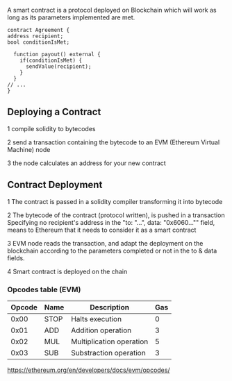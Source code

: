 

A smart contract is a protocol deployed on Blockchain which will work as long as its parameters implemented are met. 
```
contract Agreement {
address recipient;
bool conditionIsMet;

  function payout() external {
    if(conditionIsMet) {
      sendValue(recipient);
    }
  }
// ...
}
```

## Deploying a Contract
1  compile solidity to bytecodes

2  send a transaction containing the bytecode to an EVM (Ethereum Virtual Machine) node

3  the node calculates an address for your new contract

## Contract Deployment

1  The contract is passed in a solidity compiler transforming it into bytecode

2  The bytecode of the contract (protocol written), is pushed in a transaction 
    Specifying no recipient's address in the "to: "...", data: "0x6060..."" field, means to Ethereum that it needs to consider it as a smart contract
    
3  EVM node reads the transaction, and adapt the deployment on the blockchain according to the parameters completed or not in the to & data fields.

4  Smart contract is deployed on the chain

### Opcodes table (EVM)
| Opcode  | Name | Description | Gas |
| ------------- | ------------- | ------------- | ------------- |
| 0x00  | STOP  | Halts execution | 0 |
| 0x01  | ADD  | Addition operation | 3 |
| 0x02  | MUL  | Multiplication operation | 5 |
| 0x03 | SUB  | Substraction operation | 3 |

https://ethereum.org/en/developers/docs/evm/opcodes/
